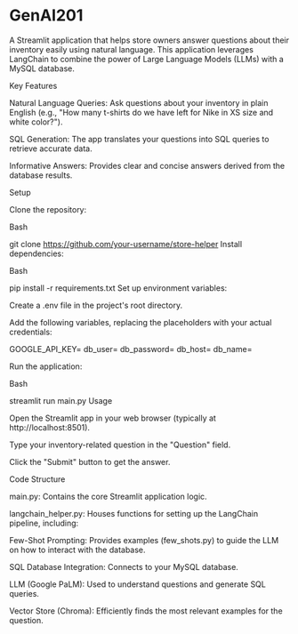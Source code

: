 # GenAI201
A Streamlit application that helps store owners answer questions about their inventory easily using natural language. This application leverages LangChain to combine the power of Large Language Models (LLMs) with a MySQL database.

Key Features

Natural Language Queries: Ask questions about your inventory in plain English (e.g., "How many t-shirts do we have left for Nike in XS size and white color?").

SQL Generation: The app translates your questions into SQL queries to retrieve accurate data.

Informative Answers: Provides clear and concise answers derived from the database results.

Setup

Clone the repository:

Bash

git clone https://github.com/your-username/store-helper
Install dependencies:

Bash

pip install -r requirements.txt
Set up environment variables:

Create a .env file in the project's root directory.

Add the following variables, replacing the placeholders with your actual credentials:

GOOGLE_API_KEY= db_user= db_password= db_host= db_name=

Run the application:

Bash

streamlit run main.py
Usage

Open the Streamlit app in your web browser (typically at http://localhost:8501).

Type your inventory-related question in the "Question" field.

Click the "Submit" button to get the answer.

Code Structure

main.py: Contains the core Streamlit application logic.

langchain_helper.py: Houses functions for setting up the LangChain pipeline, including:

Few-Shot Prompting: Provides examples (few_shots.py) to guide the LLM on how to interact with the database.

SQL Database Integration: Connects to your MySQL database.

LLM (Google PaLM): Used to understand questions and generate SQL queries.

Vector Store (Chroma): Efficiently finds the most relevant examples for the question.

